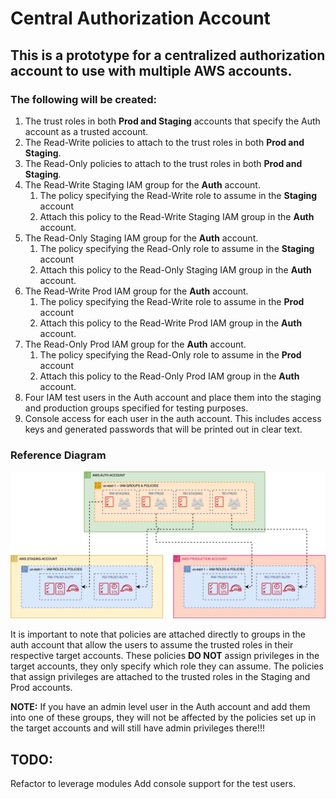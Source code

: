 # Central Authorization Account

## This is a prototype for a centralized authorization account to use with multiple AWS accounts.

### The following will be created:
1. The trust roles in both __Prod and Staging__ accounts that specify the Auth account as a trusted account.
2. The Read-Write policies to attach to the trust roles in both __Prod and Staging__. 
3. The Read-Only policies to attach to the trust roles in both __Prod and Staging__.
4. The Read-Write Staging IAM group for the __Auth__ account.
   1. The policy specifying the Read-Write role to assume in the __Staging__ account 
   2. Attach this policy to the Read-Write Staging IAM group in the __Auth__ account.
5. The Read-Only Staging IAM group for the __Auth__ account.
   1. The policy specifying the Read-Only role to assume in the __Staging__ account 
   2. Attach this policy to the Read-Only Staging IAM group in the __Auth__ account.
6. The Read-Write Prod IAM group for the __Auth__ account.
   1. The policy specifying the Read-Write role to assume in the __Prod__ account 
   2. Attach this policy to the Read-Write Prod IAM group in the __Auth__ account.
7. The Read-Only Prod IAM group for the __Auth__ account.
   1. The policy specifying the Read-Only role to assume in the __Prod__ account 
   2. Attach this policy to the Read-Only Prod IAM group in the __Auth__ account.
8. Four IAM test users in the Auth account and place them into the staging and production groups specified for testing purposes.
9. Console access for each user in the auth account. This includes access keys and generated passwords that will be printed out in clear text.

### Reference Diagram

![Alt Trusted Accounts](Trust_Relationships_Auth.png)
 
It is important to note that policies are attached directly to groups in the auth account that allow
the users to assume the trusted roles in their respective target accounts. These policies __DO NOT__ 
assign privileges in the target accounts, they only specify which role they can assume.  The policies
that assign privileges are attached to the trusted roles in the Staging and Prod accounts.

__NOTE:__  If you have an admin level user in the Auth account and add them into one of these groups,
  they will not be affected by the policies set up in the target accounts and will still have admin
  privileges there!!!


## TODO:
  Refactor to leverage modules
  Add console support for the test users.
